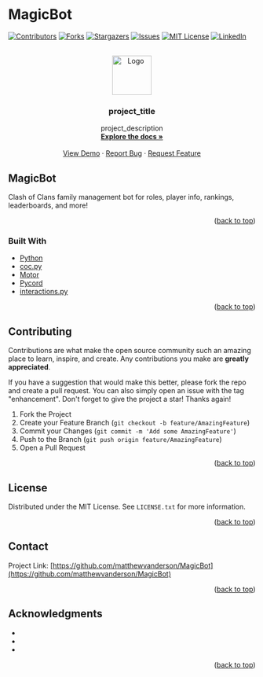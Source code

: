 # MagicBot
<div id="top"></div>
<!--
*** Thanks for checking out the Best-README-Template. If you have a suggestion
*** that would make this better, please fork the repo and create a pull request
*** or simply open an issue with the tag "enhancement".
*** Don't forget to give the project a star!
*** Thanks again! Now go create something AMAZING! :D
-->



<!-- PROJECT SHIELDS -->
<!--
*** I'm using markdown "reference style" links for readability.
*** Reference links are enclosed in brackets [ ] instead of parentheses ( ).
*** See the bottom of this document for the declaration of the reference variables
*** for contributors-url, forks-url, etc. This is an optional, concise syntax you may use.
*** https://www.markdownguide.org/basic-syntax/#reference-style-links
-->
[![Contributors][contributors-shield]][contributors-url]
[![Forks][forks-shield]][forks-url]
[![Stargazers][stars-shield]][stars-url]
[![Issues][issues-shield]][issues-url]
[![MIT License][license-shield]][license-url]
[![LinkedIn][linkedin-shield]][linkedin-url]



<!-- PROJECT LOGO -->
<br />
<div align="center">
  <a href="https://github.com/matthewvanderson/MagicBot">
    <img src="https://cdn.discordapp.com/attachments/843624785560993833/936730769487978506/2715c2864c10dc64a848f7d12d1640d0.png" alt="Logo" width="80" height="80">
  </a>

<h3 align="center">project_title</h3>

  <p align="center">
    project_description
    <br />
    <a href="https://github.com/matthewvanderson/MagicBot"><strong>Explore the docs »</strong></a>
    <br />
    <br />
    <a href="https://github.commatthewvanderson/MagicBot">View Demo</a>
    ·
    <a href="https://github.com/matthewvanderson/MagicBot/issues">Report Bug</a>
    ·
    <a href="https://github.com/matthewvanderson/MagicBot/issues">Request Feature</a>
  </p>
</div>



<!-- ABOUT THE PROJECT -->
## MagicBot

Clash of Clans family management bot for roles, player info, rankings, leaderboards, and more!

<p align="right">(<a href="#top">back to top</a>)</p>



### Built With

* [Python](https://www.python.org/)
* [coc.py](https://cocpy.readthedocs.io/en/latest/)
* [Motor](https://motor.readthedocs.io/en/stable/tutorial-asyncio.html)
* [Pycord](https://pycord.dev/)
* [interactions.py](https://discord-interactions.readthedocs.io/en/latest/)


<p align="right">(<a href="#top">back to top</a>)</p>



<!-- GETTING STARTED -->


<!-- CONTRIBUTING -->
## Contributing

Contributions are what make the open source community such an amazing place to learn, inspire, and create. Any contributions you make are **greatly appreciated**.

If you have a suggestion that would make this better, please fork the repo and create a pull request. You can also simply open an issue with the tag "enhancement".
Don't forget to give the project a star! Thanks again!

1. Fork the Project
2. Create your Feature Branch (`git checkout -b feature/AmazingFeature`)
3. Commit your Changes (`git commit -m 'Add some AmazingFeature'`)
4. Push to the Branch (`git push origin feature/AmazingFeature`)
5. Open a Pull Request

<p align="right">(<a href="#top">back to top</a>)</p>



<!-- LICENSE -->
## License

Distributed under the MIT License. See `LICENSE.txt` for more information.

<p align="right">(<a href="#top">back to top</a>)</p>



<!-- CONTACT -->
## Contact

Project Link: [https://github.com/matthewvanderson/MagicBot](https://github.com/matthewvanderson/MagicBot)

<p align="right">(<a href="#top">back to top</a>)</p>



<!-- ACKNOWLEDGMENTS -->
## Acknowledgments

* []()
* []()
* []()

<p align="right">(<a href="#top">back to top</a>)</p>



<!-- MARKDOWN LINKS & IMAGES -->
<!-- https://www.markdownguide.org/basic-syntax/#reference-style-links -->
[contributors-shield]: https://img.shields.io/github/contributors/matthewvanderson/MagicBot.svg?style=for-the-badge
[contributors-url]: https://github.com/matthewvanderson/MagicBot/graphs/contributors
[forks-shield]: https://img.shields.io/github/forks/matthewvanderson/MagicBot.svg?style=for-the-badge
[forks-url]: https://github.com/matthewvanderson/MagicBot/network/members
[stars-shield]: https://img.shields.io/github/stars/matthewvanderson/MagicBot.svg?style=for-the-badge
[stars-url]: https://github.com/matthewvanderson/MagicBot/stargazers
[issues-shield]: https://img.shields.io/github/issues/matthewvanderson/MagicBot.svg?style=for-the-badge
[issues-url]: https://github.com/matthewvanderson/MagicBot/issues
[license-shield]: https://img.shields.io/github/license/matthewvanderson/MagicBot.svg?style=for-the-badge
[license-url]: https://github.com/matthewvanderson/MagicBot/blob/master/LICENSE.txt
[linkedin-shield]: https://img.shields.io/badge/-LinkedIn-black.svg?style=for-the-badge&logo=linkedin&colorB=555
[linkedin-url]: https://linkedin.com/in/linkedin_username
[product-screenshot]: images/screenshot.png
